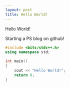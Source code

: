 ```yaml
---
layout: post
title: Hello World!
---
```


Hello World!

Starting a PS blog on github!

```cpp
#include <bits/stdc++.h>
using namespace std;

int main()
{
	cout << "Hello World!";
	return 0;
}
```
